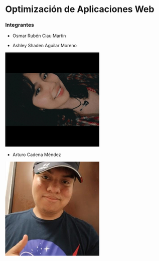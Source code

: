 # Optimización de Aplicaciones Web
### Integrantes
- Osmar Rubén Ciau Martin

- Ashley Shaden Aguilar Moreno


<img src="https://github.com/arturocadenamendez06/proyectoOAW/blob/main/Fotos/Shaden.jpeg" width="300">



- Arturo Cadena Méndez


<img src="https://github.com/arturocadenamendez06/proyectoOAW/blob/main/Fotos/Arturo.jpeg" width="300">

